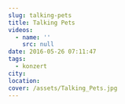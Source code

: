 ```yaml
---
slug: talking-pets
title: Talking Pets
videos:
  - name: ''
    src: null
date: 2016-05-26 07:11:47
tags:
  - konzert
city:
location:
cover: /assets/Talking_Pets.jpg
---
```


